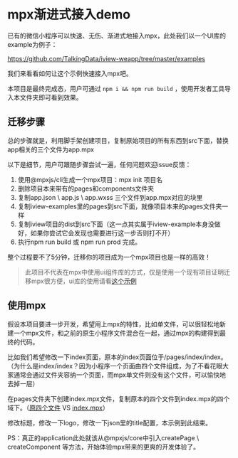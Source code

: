 # mpx渐进式接入demo

已有的微信小程序可以快速、无伤、渐进式地接入mpx，此处我们以一个UI库的example为例子：

https://github.com/TalkingData/iview-weapp/tree/master/examples

我们来看看如何让这个示例快速接入mpx吧。

本项目是最终完成态，用户可通过 `npm i && npm run build` ，使用开发者工具导入本文件夹即可看到效果。

## 迁移步骤

总的步骤就是，利用脚手架创建项目，复制原始项目的所有东西到src下面，替换app相关的三个文件为app.mpx

以下是细节，用户可跟随步骤尝试一遍，任何问题欢迎issue反馈：

1. 使用@mpxjs/cli生成一个mpx项目：mpx init 项目名
2. 删除项目本来带有的pages和components文件夹
3. 复制app.json \ app.js \ app.wxss 三个文件到app.mpx对应的块里
4. 复制iview-examples里的pages到src下面，就像项目本来的pages文件夹一样
5. 复制iview项目的dist到src下面（这一点其实属于iview-example本身没做好，如果你尝试它会发现也需要进行这一步否则打不开）
6. 执行npm run build 或 npm run prod 完成。

整个过程要不了5分钟，迁移你的项目成为一个mpx项目也是一样的高效！

> 此项目不代表在mpx中使用ui组件库的方式，仅是使用一个现有项目证明迁移mpx很方便，ui库的使用请看[这个示例](../mpx-useuilib)

## 使用mpx

假设本项目要进一步开发，希望用上mpx的特性，比如单文件，可以很轻松地新建一个mpx文件，和之前的原生小程序文件混合在一起，通过mpx的构建得到最终的代码。

比如我们希望修改一下index页面，原本的index页面位于/pages/index/index。  
（为什么是index/index？因为小程序一个页面由四个文件组成，为了不看花眼大家通常会通过文件夹容纳一个页面，而mpx单文件则没有这个文件，可以愉快地去掉一层）

在pages文件夹下创建index.mpx文件，复制原本的四个文件到index.mpx的四个域下。（[原四个文件](./src/pages/index) VS [index.mpx](./src/pages/index.mpx)）

修改标题，修改一下logo，修改一下json里的title配置，本示例到此结束。

PS：真正的application此处就该从@mpxjs/core中引入createPage \ createComponent 等方法，开始体验mpx带来的更爽的开发体验了。
